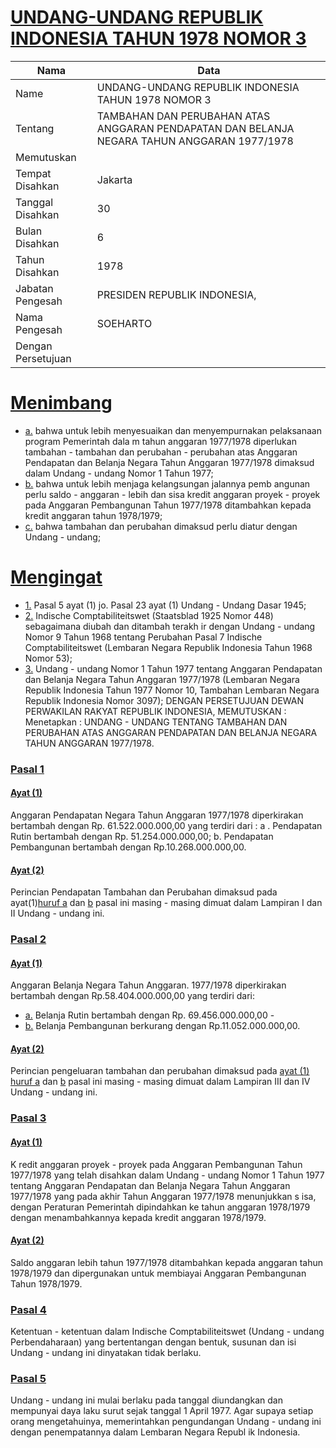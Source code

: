 # [UNDANG-UNDANG REPUBLIK INDONESIA TAHUN 1978 NOMOR 3](http://example.org/legal/peraturan/uu/1978/3)

| Nama | Data |
| ------ | ----- |
|Name|UNDANG-UNDANG REPUBLIK INDONESIA TAHUN 1978 NOMOR 3|
|Tentang| TAMBAHAN DAN PERUBAHAN ATAS ANGGARAN PENDAPATAN DAN BELANJA NEGARA TAHUN ANGGARAN 1977/1978|
|Memutuskan||
|Tempat Disahkan|Jakarta|
|Tanggal Disahkan|30|
|Bulan Disahkan|6|
|Tahun Disahkan|1978|
|Jabatan Pengesah|PRESIDEN REPUBLIK INDONESIA,|
|Nama Pengesah|SOEHARTO|
|Dengan Persetujuan||
# [Menimbang](http://example.org/legal/peraturan/uu/1978/3/menimbang)

* [a.](http://example.org/legal/peraturan/uu/1978/3/menimbang/huruf/a) bahwa untuk lebih menyesuaikan dan menyempurnakan pelaksanaan program Pemerintah dala m tahun anggaran 1977/1978 diperlukan tambahan - tambahan dan perubahan - perubahan atas Anggaran Pendapatan dan Belanja Negara Tahun Anggaran 1977/1978 dimaksud dalam Undang - undang Nomor 1 Tahun 1977;
* [b.](http://example.org/legal/peraturan/uu/1978/3/menimbang/huruf/b) bahwa untuk lebih menjaga kelangsungan jalannya pemb angunan perlu saldo - anggaran - lebih dan sisa kredit anggaran proyek - proyek pada Anggaran Pembangunan Tahun 1977/1978 ditambahkan kepada kredit anggaran tahun 1978/1979;
* [c.](http://example.org/legal/peraturan/uu/1978/3/menimbang/huruf/c) bahwa tambahan dan perubahan dimaksud perlu diatur dengan Undang - undang;
# [Mengingat](http://example.org/legal/peraturan/uu/1978/3/mengingat)

* [1.](http://example.org/legal/peraturan/uu/1978/3/mengingat/huruf/0001) Pasal 5 ayat (1) jo. Pasal 23 ayat (1) Undang - Undang Dasar 1945;
* [2.](http://example.org/legal/peraturan/uu/1978/3/mengingat/huruf/0002) Indische Comptabiliteitswet (Staatsblad 1925 Nomor 448) sebagaimana diubah dan ditambah terakh ir dengan Undang - undang Nomor 9 Tahun 1968 tentang Perubahan Pasal 7 Indische Comptabiliteitswet (Lembaran Negara Republik Indonesia Tahun 1968 Nomor 53);
* [3.](http://example.org/legal/peraturan/uu/1978/3/mengingat/huruf/0003) Undang - undang Nomor 1 Tahun 1977 tentang Anggaran Pendapatan dan Belanja Negara Tahun Anggaran 1977/1978 (Lembaran Negara Republik Indonesia Tahun 1977 Nomor 10, Tambahan Lembaran Negara Republik Indonesia Nomor 3097); DENGAN PERSETUJUAN DEWAN PERWAKILAN RAKYAT REPUBLIK INDONESIA, MEMUTUSKAN : Menetapkan : UNDANG - UNDANG TENTANG TAMBAHAN DAN PERUBAHAN ATAS ANGGARAN PENDAPATAN DAN BELANJA NEGARA TAHUN ANGGARAN 1977/1978.

### [Pasal 1](http://example.org/legal/peraturan/uu/1978/3/pasal/0001)

#### [Ayat (1)](http://example.org/legal/peraturan/uu/1978/3/pasal/0001/versi/19780630/ayat/0001)
Anggaran Pendapatan Negara Tahun Anggaran 1977/1978 diperkirakan bertambah dengan Rp. 61.522.000.000,00 yang terdiri dari : a . Pendapatan Rutin bertambah dengan Rp. 51.254.000.000,00; b. Pendapatan Pembangunan bertambah dengan Rp.10.268.000.000,00.

#### [Ayat (2)](http://example.org/legal/peraturan/uu/1978/3/pasal/0001/versi/19780630/ayat/0002)
Perincian Pendapatan Tambahan dan Perubahan dimaksud pada ayat(1)[huruf a](http://example.org/legal/peraturan/uu/1978/3/pasal/0001/versi/19780630/huruf/a) dan [b](http://example.org/legal/peraturan/uu/1978/3/pasal/0001/versi/19780630/huruf/b) pasal ini masing - masing dimuat dalam Lampiran I dan II Undang - undang ini.


### [Pasal 2](http://example.org/legal/peraturan/uu/1978/3/pasal/0002)

#### [Ayat (1)](http://example.org/legal/peraturan/uu/1978/3/pasal/0002/versi/19780630/ayat/0001)
Anggaran Belanja Negara Tahun Anggaran. 1977/1978 diperkirakan bertambah dengan Rp.58.404.000.000,00 yang terdiri dari:
* [a.](http://example.org/legal/peraturan/uu/1978/3/pasal/0002/versi/19780630/ayat/0001/huruf/a) Belanja Rutin bertambah dengan Rp. 69.456.000.000,00 -
* [b.](http://example.org/legal/peraturan/uu/1978/3/pasal/0002/versi/19780630/ayat/0001/huruf/b) Belanja Pembangunan berkurang dengan Rp.11.052.000.000,00.

#### [Ayat (2)](http://example.org/legal/peraturan/uu/1978/3/pasal/0002/versi/19780630/ayat/0002)
Perincian pengeluaran tambahan dan perubahan dimaksud pada [ayat (1)](http://example.org/legal/peraturan/uu/1978/3/pasal/0002/versi/19780630/ayat/0001) [huruf a](http://example.org/legal/peraturan/uu/1978/3/pasal/0002/versi/19780630/huruf/a) dan [b](http://example.org/legal/peraturan/uu/1978/3/pasal/0002/versi/19780630/ayat/0001/huruf/b) pasal ini masing - masing dimuat dalam Lampiran III dan IV Undang - undang ini.


### [Pasal 3](http://example.org/legal/peraturan/uu/1978/3/pasal/0003)

#### [Ayat (1)](http://example.org/legal/peraturan/uu/1978/3/pasal/0003/versi/19780630/ayat/0001)
K redit anggaran proyek - proyek pada Anggaran Pembangunan Tahun 1977/1978 yang telah disahkan dalam Undang - undang Nomor 1 Tahun 1977 tentang Anggaran Pendapatan dan Belanja Negara Tahun Anggaran 1977/1978 yang pada akhir Tahun Anggaran 1977/1978 menunjukkan s isa, dengan Peraturan Pemerintah dipindahkan ke tahun anggaran 1978/1979 dengan menambahkannya kepada kredit anggaran 1978/1979.

#### [Ayat (2)](http://example.org/legal/peraturan/uu/1978/3/pasal/0003/versi/19780630/ayat/0002)
Saldo anggaran lebih tahun 1977/1978 ditambahkan kepada anggaran tahun 1978/1979 dan dipergunakan untuk membiayai Anggaran Pembangunan Tahun 1978/1979.


### [Pasal 4](http://example.org/legal/peraturan/uu/1978/3/pasal/0004)
Ketentuan - ketentuan dalam Indische Comptabiliteitswet (Undang - undang Perbendaharaan) yang bertentangan dengan bentuk, susunan dan isi Undang - undang ini dinyatakan tidak berlaku.


### [Pasal 5](http://example.org/legal/peraturan/uu/1978/3/pasal/0005)
Undang - undang ini mulai berlaku pada tanggal diundangkan dan mempunyai daya laku surut sejak tanggal 1 April 1977. Agar supaya setiap orang mengetahuinya, memerintahkan pengundangan Undang - undang ini dengan penempatannya dalam Lembaran Negara Republ ik Indonesia.
